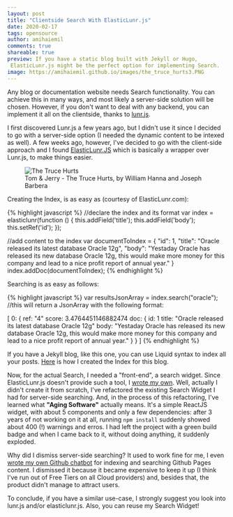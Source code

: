 ```yaml
---
layout: post
title: "Clientside Search With ElasticLunr.js"
date: 2020-02-17
tags: opensource
author: amihaiemil
comments: true
shareable: true
preview: If you have a static blog built with Jekyll or Hugo,
 ElasticLunr.js might be the perfect option for implementing Search.
image: https://amihaiemil.github.io/images/the_truce_hurts3.PNG
---
```


Any blog or documentation website needs Search functionality. You can achieve this in many ways, and most likely a server-side solution will be chosen. However, if you don't want to deal with any backend, you can implement it all on the clientside, thanks to [lunr.js](https://github.com/olivernn/lunr.js). 

I first discovered Lunr.js a few years ago, but I didn't use it since I decided to go with a server-side option (I needed the dynamic content to be intexed as well). A few weeks ago, however, I've decided to go with the client-side approach and I found [ElasticLunr.JS](http://elasticlunr.com/) which is basically a wrapper over Lunr.js, to make things easier.

<figure class="articleimg">
 <img src="{{page.image}}" alt="The Truce Hurts">
 <figcaption>
 Tom & Jerry - The Truce Hurts, by  William Hanna and Joseph Barbera
 </figcaption>
</figure>

Creating the Index, is as easy as (courtesy of ElasticLunr.com):

{% highlight javascript %}
//declare the index and its format
var index = elasticlunr(function () {
    this.addField('title');
    this.addField('body');
    this.setRef('id');
});

//add content to the index
var documentToIndex = {
    "id": 1,
    "title": "Oracle released its latest database Oracle 12g",
    "body": "Yestaday Oracle has released its new database Oracle 12g, this would make more money for this company and lead to a nice profit report of annual year."
}
index.addDoc(documentToIndex);
{% endhighlight %}

Searching is as easy as follows:

{% highlight javascript %}
var resultsJsonArray = index.search("oracle");
//this will return a JsonArray with the following format:

[
  0: {
      ref: "4"
      score: 3.4764451146882474
      doc: {
          id: 1
          title: "Oracle released its latest database Oracle 12g"
          body: "Yestaday Oracle has released its new database Oracle 12g, this would make more money for this company and lead to a nice profit report of annual year."
          }
     }
]
{% endhighlight %}

If you have a Jekyll blog, like this one, you can use Liquid syntax to index all your posts. [Here](https://github.com/amihaiemil/amihaiemil.github.io/blob/master/js/indexPosts.js) is how I created the Index for this blog.

Now, for the actual Search, I needed a "front-end", a search widget. Since ElasticLunr.js doesn't provide such a tool, I [wrote my own](https://github.com/amihaiemil/elasticlunr-search-widget). Well, actually I didn't create it from scratch, I've refactored the existing Search Widget I had for server-side searching. And, in the process of this refactoring, I've learned what **"Aging Software"** actually means. It's a simple ReactJS widget, with about 5 components and only a few dependencies: after 3 years of not working on it at all, running ``npm install`` suddenly showed about 400 (!) warnings and erros. I had left the project with a green build badge and when I came back to it, without doing anything, it suddenly exploded.

Why did I dismiss server-side searching? It used to work fine for me, I even [wrote my own Github chatbot](https://amihaiemil.com/2017/05/23/meet-charles-michael.html) for indexing and searching Github Pages content. I dismissed it because it became expensive to keep it up (I think I've run out of Free Tiers on all Cloud providers) and, besides that, the product didn't manage to attract users.

To conclude, if you have a similar use-case, I strongly suggest you look into lunr.js and/or elasticlunr.js. Also, you can reuse my Search Widget!
